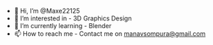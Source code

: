 - 👋 Hi, I’m @Maxe22125
- 👀 I’m interested in - 3D Graphics Design 
- 🌱 I’m currently learning - Blender
- 📫 How to reach me - Contact me on manavsompura@gmail.com 

<!---
Maxe22125/Maxe22125 is a ✨ special ✨ repository because its `README.md` (this file) appears on your GitHub profile.
You can click the Preview link to take a look at your changes.
--->
